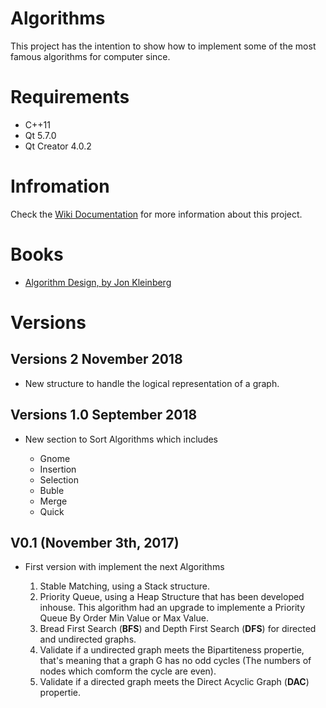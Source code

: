 
Algorithms
==========

This project has the intention to show how to implement some of the most famous algorithms for computer since.

# Requirements

+ C++11
+ Qt 5.7.0
+ Qt Creator 4.0.2

# Infromation

Check the [Wiki Documentation](https://github.com/jorgemedra/Algorithms/wiki) for more information about this project.

# Books

+ [Algorithm Design,  by Jon Kleinberg](https://github.com/jorgemedra/Documentation/blob/master/Algorithm%20Design%20by%20Jon%20Kleinberg%2C%20Eva%20Tardos.pdf)


# Versions

## Versions 2 November 2018

+ New structure to handle the logical representation of a graph.

## Versions 1.0 September 2018

+ New section to Sort Algorithms which includes

  + Gnome
  + Insertion
  + Selection
  + Buble
  + Merge
  + Quick

## V0.1 (November 3th, 2017)

- First version with implement the next Algorithms

    1. Stable Matching, using a Stack structure.
    2. Priority Queue, using a Heap Structure that has been developed inhouse. This algorithm had an upgrade to implemente a Priority Queue By Order Min Value or Max Value.
    3. Bread First Search (**BFS**) and Depth First Search (**DFS**) for directed and undirected graphs.
    4. Validate if a undirected graph meets the Bipartiteness propertie, that's meaning that a graph G has no
    odd cycles (The numbers of nodes which comform the cycle are even).
    5. Validate if a directed graph meets the Direct Acyclic Graph (**DAC**) propertie.
